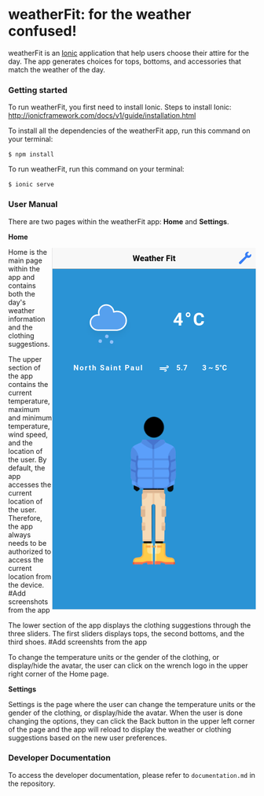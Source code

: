 # weatherFit: for the weather confused!

weatherFit is an [Ionic](https://ionicframework.com/) application that help users choose their attire for the day. The app generates choices for tops, bottoms, and accessories that match the weather of the day.

### Getting started

To run weatherFit, you first need to install Ionic. Steps to install Ionic: http://ionicframework.com/docs/v1/guide/installation.html 

To install all the dependencies of the weatherFit app, run this command on your terminal: 

```
$ npm install
```

To run weatherFit, run this command on your terminal:

```
$ ionic serve
```

### User Manual

There are two pages within the weatherFit app: __Home__ and __Settings__.

__Home__

<img src="home.png" align="right">

Home is the main page within the app and contains both the day's weather information and the clothing suggestions. 

The upper section of the app contains the current temperature, maximum and minimum temperature, wind speed, and the location of the user. By default, the app accesses the current location of the user. Therefore, the app always needs to be authorized to access the current location from the device. #Add screenshots from the app

The lower section of the app displays the clothing suggestions through the three sliders. The first sliders displays tops, the second bottoms, and the third shoes. #Add screenshts from the app

To change the temperature units or the gender of the clothing, or display/hide the avatar, the user can click on the wrench logo in the upper right corner of the Home page.

__Settings__

Settings is the page where the user can change the temperature units or the gender of the clothing, or display/hide the avatar. When the user is done changing the options, they can click the Back button in the upper left corner of the page and the app will reload to display the weather or clothing suggestions based on the new user preferences.

### Developer Documentation

To access the developer documentation, please refer to `documentation.md` in the repository.
